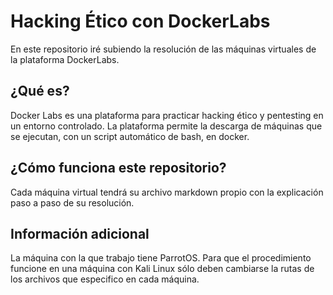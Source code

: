 # Hacking Ético con DockerLabs 

En este repositorio iré subiendo la resolución de las máquinas virtuales de la plataforma DockerLabs.

## ¿Qué es?
Docker Labs es una plataforma para practicar hacking ético y pentesting en un entorno controlado. La plataforma permite la descarga de máquinas que se ejecutan, con un script automático de bash, en docker.

## ¿Cómo funciona este repositorio?
Cada máquina virtual tendrá su archivo markdown propio con la explicación paso a paso de su resolución.

## Información adicional
La máquina con la que trabajo tiene ParrotOS. Para que el procedimiento funcione en una máquina con Kali Linux sólo deben cambiarse la rutas de los archivos que especifico en cada máquina.
